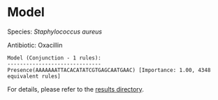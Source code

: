 
# Model

Species: *Staphylococcus aureus*

Antibiotic: Oxacillin

```
Model (Conjunction - 1 rules):
------------------------------
Presence(AAAAAAATTACACATATCGTGAGCAATGAAC) [Importance: 1.00, 4348 equivalent rules]

```

For details, please refer to the [results directory](../../../../../results/scm_b/staphylococcus%20aureus/oxacillin/repeat_6/).

